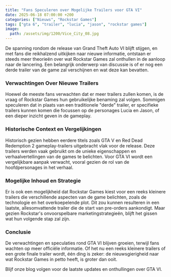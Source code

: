 ```yaml
---
title: "Fans Speculeren over Mogelijke Trailers voor GTA VI"
date: 2025-06-18 07:00:00 +200
categories: ["Nieuws", "Rockstar Games"]
tags: ["gta 6", "trailer", "lucia", "jason", "rockstar games"]
image:
  path: /assets/img/1200/Vice_City_08.jpg
---
```


De spanning rondom de release van Grand Theft Auto VI blijft stijgen, en met fans die reikhalzend uitkijken naar nieuwe informatie, ontstaan er steeds meer theorieën over wat Rockstar Games zal onthullen in de aanloop naar de lancering. Een belangrijk onderwerp van discussie is of er nog een derde trailer van de game zal verschijnen en wat deze kan bevatten.

### Verwachtingen Over Nieuwe Trailers

Hoewel de meeste fans verwachten dat er meer trailers zullen komen, is de vraag of Rockstar Games hun gebruikelijke benaming zal volgen. Sommigen speculeren dat in plaats van een traditionele "derde" trailer, er specifieke trailers kunnen komen die focussen op de personages Lucia en Jason, of een dieper inzicht geven in de gameplay.

### Historische Context en Vergelijkingen

Historisch gezien hebben eerdere titels zoals GTA V en Red Dead Redemption 2 gameplay-trailers uitgebracht vlak voor de release. Deze trailers werden vaak gebruikt om de unieke eigenschappen en verhaalvertellingen van de games te belichten. Voor GTA VI wordt een vergelijkbare aanpak verwacht, vooral gezien de rol van de hoofdpersonages in het verhaal.

### Mogelijke Inhoud en Strategie

Er is ook een mogelijkheid dat Rockstar Games kiest voor een reeks kleinere trailers die verschillende aspecten van de game belichten, zoals de technologie en het overkoepelende plot. Dit zou kunnen resulteren in een laatste, allesomvattende trailer die de start van pre-orders aankondigt. Maar gezien Rockstar's onvoorspelbare marketingstrategieën, blijft het gissen wat hun volgende stap zal zijn.

### Conclusie

De verwachtingen en speculaties rond GTA VI blijven groeien, terwijl fans wachten op meer officiële informatie. Of het nu een reeks kleinere trailers of een grote finale trailer wordt, één ding is zeker: de nieuwsgierigheid naar wat Rockstar Games in petto heeft, is groter dan ooit.

Blijf onze blog volgen voor de laatste updates en onthullingen over GTA VI.